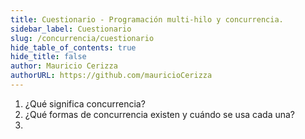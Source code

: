 ```yaml
---
title: Cuestionario - Programación multi-hilo y concurrencia.
sidebar_label: Cuestionario
slug: /concurrencia/cuestionario
hide_table_of_contents: true
hide_title: false
author: Mauricio Cerizza
authorURL: https://github.com/mauricioCerizza
---
```


1. ¿Qué significa concurrencia?
2. ¿Qué formas de concurrencia existen y cuándo se usa cada una?
3. 